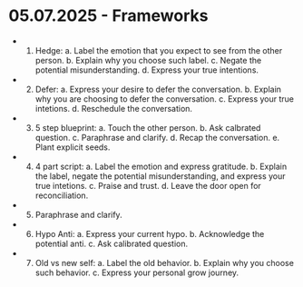 # 05.07.2025 - Frameworks

- 1. Hedge:
    a. Label the emotion that you expect to see from the other person.
    b. Explain why you choose such label.
    c. Negate the potential misunderstanding.
    d. Express your true intentions.

- 2. Defer:
    a. Express your desire to defer the conversation.
    b. Explain why you are choosing to defer the conversation.
    c. Express your true intetions.
    d. Reschedule the conversation.

- 3. 5 step blueprint:
    a. Touch the other person.
    b. Ask calbrated question.
    c. Paraphrase and clarify.
    d. Recap the conversation.
    e. Plant explicit seeds.

- 4. 4 part script:
    a. Label the emotion and express gratitude.
    b. Explain the label, negate the potential misunderstanding, and express your true intetions.
    c. Praise and trust.
    d. Leave the door open for reconciliation.

- 5. Paraphrase and clarify.

- 6. Hypo Anti:
    a. Express your current hypo.
    b. Acknowledge the potential anti.
    c. Ask calibrated question.

- 7. Old vs new self:
    a. Label the old behavior.
    b. Explain why you choose such behavior.
    c. Express your personal grow journey.
